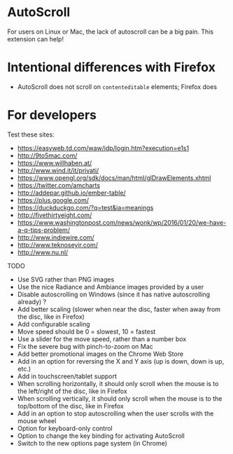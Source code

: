 AutoScroll
==========

For users on Linux or Mac, the lack of autoscroll can be a big pain. This extension can help!

Intentional differences with Firefox
====================================

* AutoScroll does not scroll on `contenteditable` elements; Firefox does

For developers
==============

Test these sites:

* <https://easyweb.td.com/waw/idp/login.htm?execution=e1s1>
* <http://9to5mac.com/>
* <https://www.willhaben.at/>
* <http://www.wind.it/it/privati/>
* <https://www.opengl.org/sdk/docs/man/html/glDrawElements.xhtml>
* <https://twitter.com/amcharts>
* <http://addepar.github.io/ember-table/>
* <https://plus.google.com/>
* <https://duckduckgo.com/?q=test&ia=meanings>
* <http://fivethirtyeight.com/>
* <https://www.washingtonpost.com/news/wonk/wp/2016/01/20/we-have-a-q-tips-problem/>
* <http://www.indiewire.com/>
* <http://www.teknoseyir.com/>
* <http://www.nu.nl/>

TODO

* Use SVG rather than PNG images
* Use the nice Radiance and Ambiance images provided by a user
* Disable autoscrolling on Windows (since it has native autoscrolling already) ?
* Add better scaling (slower when near the disc, faster when away from the disc, like in Firefox)
* Add configurable scaling
* Move speed should be 0 = slowest, 10 = fastest
* Use a slider for the move speed, rather than a number box
* Fix the severe bug with pinch-to-zoom on Mac
* Add better promotional images on the Chrome Web Store
* Add in an option for reversing the X and Y axis (up is down, down is up, etc.)
* Add in touchscreen/tablet support
* When scrolling horizontally, it should only scroll when the mouse is to the left/right of the disc, like in Firefox
* When scrolling vertically, it should only scroll when the mouse is to the top/bottom of the disc, like in Firefox
* Add in an option to stop autoscrolling when the user scrolls with the mouse wheel
* Option for keyboard-only control
* Option to change the key binding for activating AutoScroll
* Switch to the new options page system (in Chrome)
